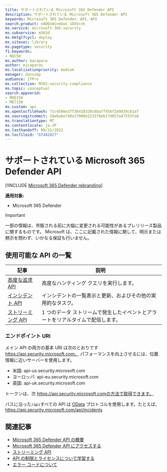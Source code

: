 ```yaml
---
title: サポートされている Microsoft 365 Defender API
description: サポートされている Microsoft 365 Defender API
keywords: Microsoft 365 Defender、API、API
search.product: eADQiWindows 10XVcnh
ms.service: microsoft-365-security
ms.subservice: m365d
ms.mktglfcycl: deploy
ms.sitesec: library
ms.pagetype: security
f1.keywords:
- NOCSH
ms.author: macapara
author: mjcaparas
ms.localizationpriority: medium
manager: dansimp
audience: ITPro
ms.collection: M365-security-compliance
ms.topic: conceptual
search.appverid:
- MOE150
- MET150
ms.custom: api
ms.openlocfilehash: 71c4586e37f36418320c6baff456f2e9839cb1af
ms.sourcegitcommit: 10e6abe740e27000e223378eb17d657a47555fa8
ms.translationtype: MT
ms.contentlocale: ja-JP
ms.lasthandoff: 08/31/2022
ms.locfileid: "67482827"
---
```

# <a name="supported-microsoft-365-defender-apis"></a>サポートされている Microsoft 365 Defender API 

[!INCLUDE [Microsoft 365 Defender rebranding](../includes/microsoft-defender.md)]

**適用対象:**
- Microsoft 365 Defender

> [!IMPORTANT]
> 一部の情報は、市販される前に大幅に変更される可能性があるプレリリース製品に関するものです。 Microsoft は、ここに記載された情報に関して、明示または黙示を問わず、いかなる保証も行いません。

## <a name="list-of-available-apis"></a>使用可能な API の一覧

記事 | 説明
-|-
[高度な追求 API](api-advanced-hunting.md) | 高度なハンティング クエリを実行します。
[インシデント API](api-incident.md) | インシデントの一覧表示と更新、およびその他の実用的なタスク。
[ストリーミング API](streaming-api.md) | 1 つのデータ ストリームで発生したイベントとアラートをリアルタイムで配信します。

### <a name="endpoint-uris"></a>エンドポイント URI

メイン API の両方の基本 URI は次のとおりです https://api.security.microsoft.com。 パフォーマンスを向上させるには、位置情報に近いサーバーを使用します。

- 米国: api-us.security.microsoft.com
- ヨーロッパ: api-eu.security.microsoft.com
- 英国: api-uk.security.microsoft.com

トークンは、次 https://api.security.microsoft.comの方法で取得できます。

パスに沿った`/api`すべての API は [OData](/odata/overview) プロトコルを使用します。たとえば、 https://api.security.microsoft.com/api/incidents

## <a name="related-articles"></a>関連記事

- [Microsoft 365 Defender API の概要](api-overview.md)
- [Microsoft 365 Defender API にアクセスする](api-access.md)
- [ストリーミング API](../defender-endpoint/raw-data-export.md)
- [API の制限とライセンスについて学習する](api-terms.md)
- [エラー コードについて](api-error-codes.md)
